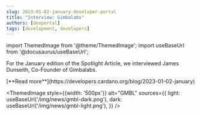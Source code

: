 ```yaml
---
slug: 2023-01-02-january-developer-portal
title: "Interview: Gimbalabs"
authors: [devportal]
tags: [development, developers]
---
```


import ThemedImage from '@theme/ThemedImage';
import useBaseUrl from '@docusaurus/useBaseUrl';

For the January edition of the Spotlight Article, we interviewed James Dunseith, Co-Founder of Gimbalabs.

<div style={{ textAlign: 'right' }}>
 [**Read more**](https://developers.cardano.org/blog/2023-01-02-january) 
</div>

 <ThemedImage
style={{width: '500px'}}
alt="GMBL"
sources={{
    light: useBaseUrl('/img/news/gmbl-dark.png'),
    dark: useBaseUrl('/img/news/gmbl-light.png'),
  }}
/>